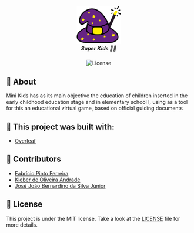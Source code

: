 <h5 align="center">
  <img src="super-kids-logo.png" width="120px" /><br>
  <b>Super Kids</b> ✍🏻
</h5>
<p align="center">
  <img alt="License" src="https://img.shields.io/badge/license-MIT-green">
</p>

## :open_book: About 
Mini Kids has as its main objective the education of children inserted in the early childhood education stage and in elementary school I, using as a tool for this an educational virtual game, based on official guiding documents

## :bricks: This project was built with: 
- [Overleaf](https://www.overleaf.com/)

## :handshake: Contributors
 - [Fabrício Pinto Ferreira](https://github.com/pferreirafabricio)
 - [Kleber de Oliveira Andrade](https://github.com/kleberandrade)
 - [José João Bernardino da Silva Júnior](https://github.com/josejoaobsjunior)

## :page_with_curl:	License
This project is under the MIT license. Take a look at the [LICENSE](LICENSE.md) file for more details.
